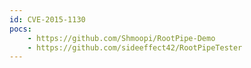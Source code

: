 ```yaml
---
id: CVE-2015-1130
pocs:
    - https://github.com/Shmoopi/RootPipe-Demo
    - https://github.com/sideeffect42/RootPipeTester
---
```

